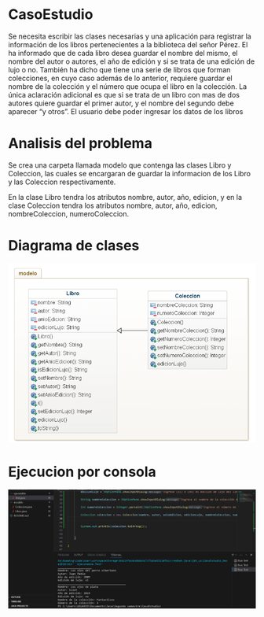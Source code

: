 # CasoEstudio

Se necesita escribir las clases necesarias y una aplicación para registrar la información de los libros
 pertenecientes a la biblioteca del señor Pérez.  El ha informado que de cada libro desea guardar el nombre del
 mismo, el nombre del autor o autores, el año de edición y si se trata de una edición de lujo o no.  También ha
 dicho que tiene una serie de libros que forman colecciones, en cuyo caso además de lo anterior, requiere guardar
 el nombre de la colección y el número que ocupa el libro en la colección.  La única aclaración adicional es que
 si se trata de un libro con mas de dos autores quiere guardar el primer autor, y el nombre del segundo debe
 aparecer “y otros”.
 El usuario debe poder ingresar los datos de los libros

# Analisis del problema
Se crea una carpeta llamada modelo que contenga las clases Libro y Coleccion, las cuales se encargaran de guardar la informacion de los Libro y las Coleccion respectivamente.

En la clase Libro tendra los atributos nombre, autor, año, edicion, y en la clase Coleccion tendra los atributos nombre, autor, año, edicion, nombreColeccion, numeroColeccion.

# Diagrama de clases
![diagrama de clases](diagramaEstudio.png "Diagrama de clases")

# Ejecucion por consola
![diagrama de clases](CasoConsola.png "Diagrama de clases")





